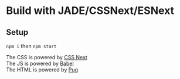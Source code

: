# Build with JADE/CSSNext/ESNext

## Setup
`npm i` then `npm start`

The CSS is powered by [CSS Next](http://cssnext.io)  
The JS is powered by [Babel](https://babeljs.io)  
The HTML is powered by [Pug](https://pugjs.org)  
